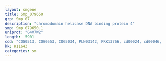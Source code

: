 ```yaml
---
layout: smgene
title: Smp_079650
grp: Smp_07
description: "chromodomain helicase DNA binding protein 4"
smp: Smp_079650.1
uniprot: "G4V7W2"
length:  5901
cdd: "COG0513, COG0553, COG5034, PLN03142, PRK13766, cd00024, cd00046, cd00079, cd11726, cl05788, cl05792, cl06902, cl06903, cl17040, cl17459, cl21455, pfam00176, pfam00271, pfam00385, pfam00628, pfam04851, pfam06461, pfam06465, pfam08073, pfam08074, pfam11496, smart00249, smart00298, smart00487, smart00490"
kk: K11643
categories: sm
---
```

